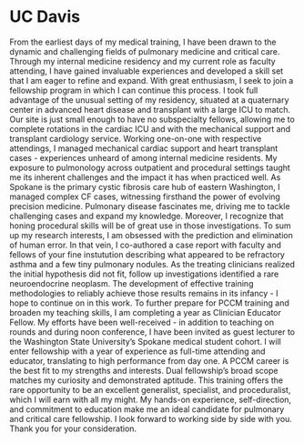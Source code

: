 # UC Davis

From the earliest days of my medical training, I have been drawn to the dynamic and challenging fields of pulmonary medicine and critical care. Through my internal medicine residency and my current role as faculty attending, I have gained invaluable experiences and developed a skill set that I am eager to refine and expand. With great enthusiasm, I seek to join a fellowship program in which I can continue this process.
I took full advantage of the unusual setting of my residency, situated at a quaternary center in advanced heart disease and transplant with a large ICU to match. Our site is just small enough to have no subspecialty fellows, allowing me to complete rotations in the cardiac ICU and with the mechanical support and transplant cardiology service. Working one-on-one with respective attendings, I managed mechanical cardiac support and heart transplant cases - experiences unheard of among internal medicine residents.
My exposure to pulmonology across outpatient and procedural settings taught me its inherent challenges and the impact it has when practiced well. As Spokane is the primary cystic fibrosis care hub of eastern Washington, I managed complex CF cases, witnessing firsthand the power of evolving precision medicine. Pulmonary disease fascinates me, driving me to tackle challenging cases and expand my knowledge. Moreover, I recognize that honing procedural skills will be of great use in those investigations.
To sum up my research interests, I am obsessed with the prediction and elimination of human error. In that vein, I co-authored a case report with faculty and fellows of your fine instutution describing what appeared to be refractory asthma and a few tiny pulmonary nodules. As the treating clinicians realized the initial hypothesis did not fit, follow up investigations identified a rare neuroendocrine neoplasm. The development of effective training methodologies to reliably achieve those results remains in its infancy - I hope to continue on in this work.
To further prepare for PCCM training and broaden my teaching skills, I am completing a year as Clinician Educator Fellow. My efforts have been well-received - in addition to teaching on rounds and during noon conference, I have been invited as guest lecturer to the Washington State University’s Spokane medical student cohort. I will enter fellowship with a year of experience as full-time attending and educator, translating to high performance from day one.
A PCCM career is the best fit to my strengths and interests. Dual fellowship’s broad scope matches my curiosity and demonstrated aptitude. This training offers the rare opportunity to be an excellent generalist, specialist, and proceduralist, which I will earn with all my might. My hands-on experience, self-direction, and commitment to education make me an ideal candidate for pulmonary and critical care fellowship.
I look forward to working side by side with you. Thank you for your consideration.
